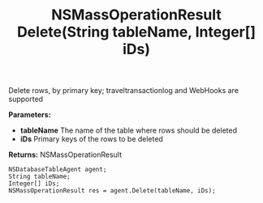 ﻿---
uid: crmscript_ref_NSDatabaseTableAgent_Delete
title: NSMassOperationResult Delete(String tableName, Integer[] iDs)
intellisense: NSDatabaseTableAgent.Delete
keywords: NSDatabaseTableAgent, Delete
so.topic: reference
---

Delete rows, by primary key; traveltransactionlog and WebHooks are supported

**Parameters:**
 - **tableName** The name of the table where rows should be deleted
 - **iDs** Primary keys of the rows to be deleted

**Returns:** NSMassOperationResult

```crmscript
NSDatabaseTableAgent agent;
String tableName;
Integer[] iDs;
NSMassOperationResult res = agent.Delete(tableName, iDs);
```

